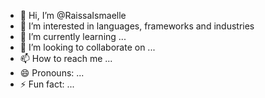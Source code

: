- 👋 Hi, I’m @RaissaIsmaelle
- 👀 I’m interested in languages, frameworks and industries
- 🌱 I’m currently learning ...
- 💞️ I’m looking to collaborate on ...
- 📫 How to reach me ...
- 😄 Pronouns: ...
- ⚡ Fun fact: ...

<!---
RaissaIsmaelle/RaissaIsmaelle is a ✨ special ✨ repository because its `README.md` (this file) appears on your GitHub profile.
You can click the Preview link to take a look at your changes.
--->
